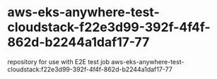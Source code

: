 # aws-eks-anywhere-test-cloudstack-f22e3d99-392f-4f4f-862d-b2244a1daf17-77
repository for use with E2E test job aws-eks-anywhere-test-cloudstack:f22e3d99-392f-4f4f-862d-b2244a1daf17-77
